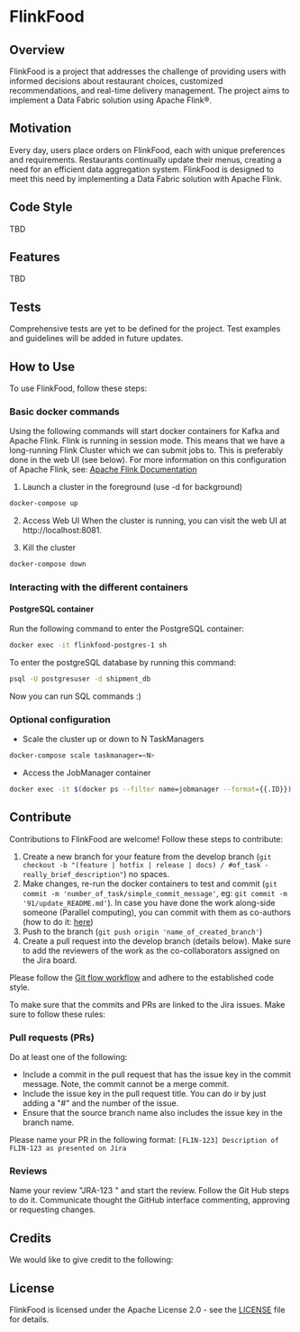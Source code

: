 # FlinkFood

## Overview

FlinkFood is a project that addresses the challenge of providing users with informed decisions about restaurant choices, customized recommendations, and real-time delivery management. The project aims to implement a Data Fabric solution using Apache Flink®.

## Motivation

Every day, users place orders on FlinkFood, each with unique preferences and requirements. Restaurants continually update their menus, creating a need for an efficient data aggregation system. FlinkFood is designed to meet this need by implementing a Data Fabric solution with Apache Flink.

## Code Style

TBD

## Features

TBD

## Tests

Comprehensive tests are yet to be defined for the project. Test examples and guidelines will be added in future updates.

## How to Use

To use FlinkFood, follow these steps:

### Basic docker commands

Using the following commands will start docker containers for Kafka and Apache Flink. Flink is running in session mode. This means that we have a long-running Flink Cluster which we can submit jobs to. This is preferably done in the web UI (see below). For more information on this configuration of Apache Flink, see: [Apache Flink Documentation](https://nightlies.apache.org/flink/flink-docs-master/docs/deployment/resource-providers/standalone/docker/#session-mode-1)

1. Launch a cluster in the foreground (use -d for background)

```sh
docker-compose up
```

2. Access Web UI
   When the cluster is running, you can visit the web UI at http://localhost:8081.

3. Kill the cluster

```sh
docker-compose down
```

### Interacting with the different containers

#### PostgreSQL container

Run the following command to enter the PostgreSQL container:

```sh
docker exec -it flinkfood-postgres-1 sh
```

To enter the postgreSQL database by running this command:

```sh
psql -U postgresuser -d shipment_db
```

Now you can run SQL commands :)

### Optional configuration

- Scale the cluster up or down to N TaskManagers

```sh
docker-compose scale taskmanager=<N>
```

- Access the JobManager container

```sh
docker exec -it $(docker ps --filter name=jobmanager --format={{.ID}}) /bin/sh
```

## Contribute

Contributions to FlinkFood are welcome! Follow these steps to contribute:

1. Create a new branch for your feature from the develop branch (`git checkout -b "(feature | hotfix | release | docs) / #of_task - really_brief_description"`) no spaces.
2. Make changes, re-run the docker containers to test and commit (`git commit -m 'number_of_task/simple_commit_message'`, eg: `git commit -m '91/update_README.md'`). In case you have done the work along-side someone (Parallel computing), you can commit with them as co-authors (how to do it: [here](https://docs.github.com/en/pull-requests/committing-changes-to-your-project/creating-and-editing-commits/creating-a-commit-with-multiple-authors))
3. Push to the branch (`git push origin 'name_of_created_branch'`)
4. Create a pull request into the develop branch (details below). Make sure to add the reviewers of the work as the co-collaborators assigned on the Jira board.

Please follow the [Git flow workflow](https://www.gitkraken.com/learn/git/git-flow) and adhere to the established code style.

To make sure that the commits and PRs are linked to the Jira issues. Make sure to follow these rules:

### Pull requests (PRs)

Do at least one of the following:

- Include a commit in the pull request that has the issue key in the commit message. Note, the commit cannot be a merge commit.
- Include the issue key in the pull request title. You can do ir by just adding a "#" and the number of the issue. 
- Ensure that the source branch name also includes the issue key in the branch name.

Please name your PR in the following format:
`[FLIN-123] Description of FLIN-123 as presented on Jira`

### Reviews

Name your review "JRA-123 <review summary>" and start the review. Follow the Git Hub steps to do it. Communicate thought the GitHub interface commenting, approving or requesting changes.

## Credits

We would like to give credit to the following:

## License

FlinkFood is licensed under the Apache License 2.0 - see the [LICENSE](LICENSE) file for details.
